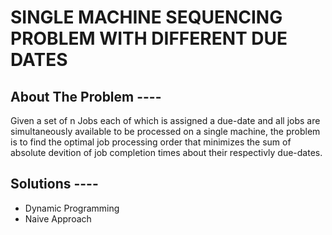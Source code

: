 # SINGLE MACHINE SEQUENCING PROBLEM WITH DIFFERENT DUE DATES
## About The Problem ----
Given a set of n Jobs each of which is assigned a due-date and all jobs are simultaneously
available to be processed on a single machine, the problem is to find the optimal job processing order
that minimizes the sum of absolute devition of job completion times about their respectivly due-dates.

## Solutions ----
  * Dynamic Programming  
  * Naive Approach
